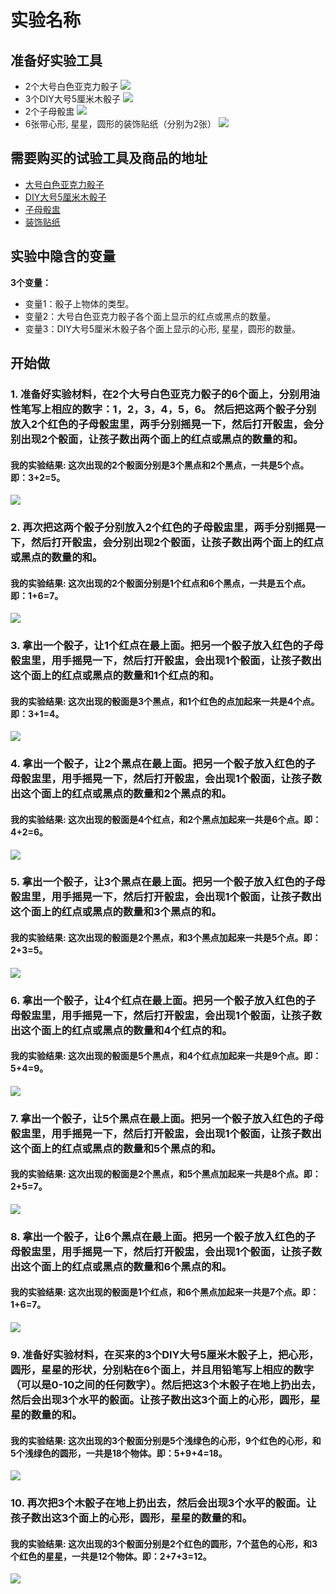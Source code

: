 # 实验名称

## 准备好实验工具
- 2个大号白色亚克力骰子
![](/images/一年级(学龄前)/用骰子做加法/2个大号白色亚克力骰子.jpg)
- 3个DIY大号5厘米木骰子
![](/images/一年级(学龄前)/用骰子做加法/3个DIY大号5厘米木骰子.jpg)
- 2个子母骰盅
![](/images/一年级(学龄前)/用骰子做加法/2个子母骰盅.jpg)
- 6张带心形, 星星，圆形的装饰贴纸（分别为2张）
![](/images/一年级(学龄前)/用骰子做加法/装饰贴纸.jpg)

## 需要购买的试验工具及商品的地址

- [大号白色亚克力骰子](https://detail.tmall.com/item.htm?id=548039718778&spm=a1z09.2.0.0.393e2e8dtgXGIz&_u=tc6ncud4614)
- [DIY大号5厘米木骰子](https://item.taobao.com/item.htm?spm=a1z09.2.0.0.393e2e8dtgXGIz&id=572948800046&_u=tc6ncud6e34)
- [子母骰盅](https://item.taobao.com/item.htm?spm=a1z09.2.0.0.393e2e8dtgXGIz&id=35359632987&_u=tc6ncud2519)
- [装饰贴纸](https://item.taobao.com/item.htm?spm=a230r.1.14.1.209a26c1Wo8r1l&id=37702090217&ns=1&abbucket=9#detail)

## 实验中隐含的变量

**3个变量：**

- 变量1：骰子上物体的类型。
- 变量2：大号白色亚克力骰子各个面上显示的红点或黑点的数量。
- 变量3：DIY大号5厘米木骰子各个面上显示的心形, 星星，圆形的数量。

## 开始做

### 1. 准备好实验材料，在2个大号白色亚克力骰子的6个面上，分别用油性笔写上相应的数字：1，2，3，4，5，6。 然后把这两个骰子分别放入2个红色的子母骰盅里，两手分别摇晃一下，然后打开骰盅，会分别出现2个骰面，让孩子数出两个面上的红点或黑点的数量的和。


#### 我的实验结果: 这次出现的2个骰面分别是3个黑点和2个黑点，一共是5个点。即：3+2=5。

![](/images/一年级(学龄前)/用骰子做加法/1a.jpg)

### 2. 再次把这两个骰子分别放入2个红色的子母骰盅里，两手分别摇晃一下，然后打开骰盅，会分别出现2个骰面，让孩子数出两个面上的红点或黑点的数量的和。

#### 我的实验结果: 这次出现的2个骰面分别是1个红点和6个黑点，一共是五个点。即：1+6=7。

![](/images/一年级(学龄前)/用骰子做加法/2a.jpg)

### 3. 拿出一个骰子，让1个红点在最上面。把另一个骰子放入红色的子母骰盅里，用手摇晃一下，然后打开骰盅，会出现1个骰面，让孩子数出这个面上的红点或黑点的数量和1个红点的和。

#### 我的实验结果: 这次出现的骰面是3个黑点，和1个红色的点加起来一共是4个点。即：3+1=4。

![](/images/一年级(学龄前)/用骰子做加法/3a.jpg)

### 4. 拿出一个骰子，让2个黑点在最上面。把另一个骰子放入红色的子母骰盅里，用手摇晃一下，然后打开骰盅，会出现1个骰面，让孩子数出这个面上的红点或黑点的数量和2个黑点的和。

#### 我的实验结果: 这次出现的骰面是4个红点，和2个黑点加起来一共是6个点。即：4+2=6。

![](/images/一年级(学龄前)/用骰子做加法/4a.jpg)

### 5. 拿出一个骰子，让3个黑点在最上面。把另一个骰子放入红色的子母骰盅里，用手摇晃一下，然后打开骰盅，会出现1个骰面，让孩子数出这个面上的红点或黑点的数量和3个黑点的和。


#### 我的实验结果: 这次出现的骰面是2个黑点，和3个黑点加起来一共是5个点。即：2+3=5。

![](/images/一年级(学龄前)/用骰子做加法/5a.jpg)

### 6. 拿出一个骰子，让4个红点在最上面。把另一个骰子放入红色的子母骰盅里，用手摇晃一下，然后打开骰盅，会出现1个骰面，让孩子数出这个面上的红点或黑点的数量和4个红点的和。

#### 我的实验结果: 这次出现的骰面是5个黑点，和4个红点加起来一共是9个点。即：5+4=9。

![](/images/一年级(学龄前)/用骰子做加法/6a.jpg)

### 7. 拿出一个骰子，让5个黑点在最上面。把另一个骰子放入红色的子母骰盅里，用手摇晃一下，然后打开骰盅，会出现1个骰面，让孩子数出这个面上的红点或黑点的数量和5个黑点的和。

#### 我的实验结果: 这次出现的骰面是2个黑点，和5个黑点加起来一共是8个点。即：2+5=7。

![](/images/一年级(学龄前)/用骰子做加法/7a.jpg)

### 8. 拿出一个骰子，让6个黑点在最上面。把另一个骰子放入红色的子母骰盅里，用手摇晃一下，然后打开骰盅，会出现1个骰面，让孩子数出这个面上的红点或黑点的数量和6个黑点的和。

#### 我的实验结果: 这次出现的骰面是1个红点，和6个黑点加起来一共是7个点。即：1+6=7。

![](/images/一年级(学龄前)/用骰子做加法/8a.jpg)

### 9. 准备好实验材料，在买来的3个DIY大号5厘米木骰子上，把心形，圆形，星星的形状，分别粘在6个面上，并且用铅笔写上相应的数字（可以是0-10之间的任何数字）。然后把这3个木骰子在地上扔出去，然后会出现3个水平的骰面。让孩子数出这3个面上的心形，圆形，星星的数量的和。

#### 我的实验结果:  这次出现的3个骰面分别是5个浅绿色的心形，9个红色的心形，和5个浅绿色的圆形，一共是18个物体。即：5+9+4=18。

![](/images/一年级(学龄前)/用骰子做加法/9a.jpg)

### 10. 再次把3个木骰子在地上扔出去，然后会出现3个水平的骰面。让孩子数出这3个面上的心形，圆形，星星的数量的和。

#### 我的实验结果:  这次出现的3个骰面分别是2个红色的圆形，7个蓝色的心形，和3个红色的星星，一共是12个物体。即：2+7+3=12。

![](/images/一年级(学龄前)/用骰子做加法/10a.jpg)